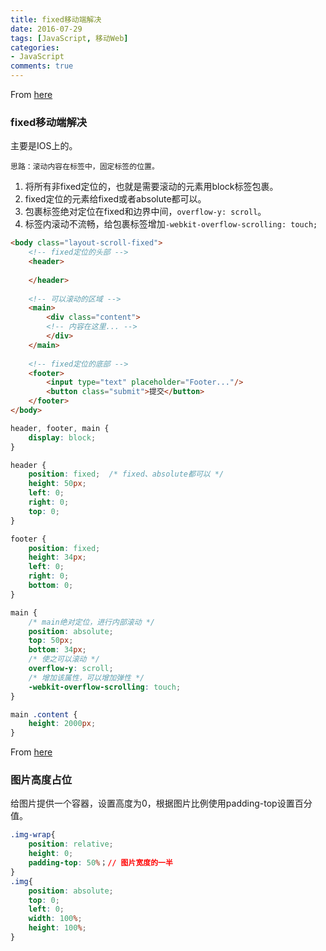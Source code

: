 ```yaml
---
title: fixed移动端解决
date: 2016-07-29
tags: [JavaScript, 移动Web]
categories: 
- JavaScript
comments: true
---
```


From [here](http://efe.baidu.com/blog/mobile-fixed-layout/)

### fixed移动端解决

主要是IOS上的。

	思路：滚动内容在标签中，固定标签的位置。

1. 将所有非fixed定位的，也就是需要滚动的元素用block标签包裹。
2. fixed定位的元素给fixed或者absolute都可以。
3. 包裹标签绝对定位在fixed和边界中间，`overflow-y: scroll`。
4. 标签内滚动不流畅，给包裹标签增加`-webkit-overflow-scrolling: touch;`

```html
<body class="layout-scroll-fixed">
    <!-- fixed定位的头部 -->
    <header>
        
    </header>
    
    <!-- 可以滚动的区域 -->
    <main>
        <div class="content">
        <!-- 内容在这里... -->
        </div>
    </main>
    
    <!-- fixed定位的底部 -->
    <footer>
        <input type="text" placeholder="Footer..."/>
        <button class="submit">提交</button>
    </footer>
</body>
```

```css
header, footer, main {
    display: block;
}

header {
    position: fixed;  /* fixed、absolute都可以 */
    height: 50px;
    left: 0;
    right: 0;
    top: 0;
}

footer {
    position: fixed;
    height: 34px;
    left: 0;
    right: 0;
    bottom: 0;
}

main {
    /* main绝对定位，进行内部滚动 */
    position: absolute;
    top: 50px;
    bottom: 34px;
    /* 使之可以滚动 */
    overflow-y: scroll;
    /* 增加该属性，可以增加弹性 */
    -webkit-overflow-scrolling: touch;
}

main .content {
    height: 2000px;
}
```

From [here](http://imweb.io/topic/577e64a47c99347163ec0b10)

### 图片高度占位
给图片提供一个容器，设置高度为0，根据图片比例使用padding-top设置百分值。
```css
.img-wrap{
    position: relative;
    height: 0;
    padding-top: 50%；// 图片宽度的一半
}
.img{
    position: absolute;
    top: 0;
    left: 0;
    width: 100%;
    height: 100%;
}
```